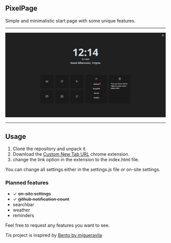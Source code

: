 ## PixelPage
Simple and minimalistic start page with some unique features.

----

![Preview](PixelPage.PNG)

----

## Usage
1. Clone the repository and unpack it
2. Download the [Custom New Tab URL](https://chrome.google.com/webstore/detail/custom-new-tab-url/mmjbdbjnoablegbkcklggeknkfcjkjia) chrome extension.
3. change the link option in the extension to the index.html file.

You can change all settings either in the settings.js file or on-site settings.

### Planned features
- ✓ ~~on-site settings~~
- ✓ ~~github notification count~~
- searchbar
- weather
- reminders

Feel free to request any features you want to see.

Tis project is inspired by [Bento by migueravila](https://github.com/migueravila/Bento#-usage)
